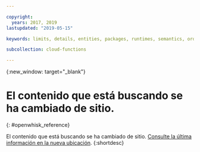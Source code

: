 ```yaml
---

copyright:
  years: 2017, 2019
lastupdated: "2019-05-15"

keywords: limits, details, entities, packages, runtimes, semantics, ordering actions

subcollection: cloud-functions

---
```


{:new_window: target="_blank"}
# El contenido que está buscando se ha cambiado de sitio.
{: #openwhisk_reference}

El contenido que está buscando se ha cambiado de sitio. [Consulte la última información en la nueva ubicación](/docs/openwhisk?topic=cloud-functions-limits).
{:shortdesc}
